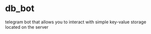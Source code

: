 # db_bot
telegram bot that allows you to interact with simple key-value storage located on the server
